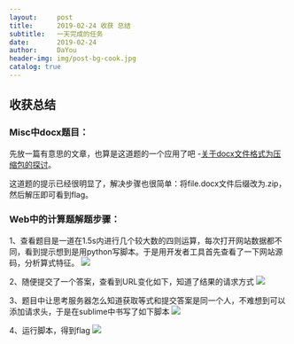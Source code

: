 ```yaml
---
layout:     post
title:      2019-02-24 收获 总结
subtitle:   一天完成的任务
date:       2019-02-24
author:     DaYou
header-img: img/post-bg-cook.jpg
catalog: true
---
```





## 收获总结

### Misc中docx题目：
先放一篇有意思的文章，也算是这道题的一个应用了吧
-[关于docx文件格式为压缩包的探讨]( http://blog.sina.com.cn/s/blog_673ee2b50100iyxx.html )。

这道题的提示已经很明显了，解决步骤也很简单：将file.docx文件后缀改为.zip，然后解压即可看到flag。


### Web中的计算题解题步骤：
1、查看题目是一道在1.5s内进行几个较大数的四则运算，每次打开网站数据都不同，看到提示想到是用python写脚本。于是用开发者工具首先查看了一下网站源码，分析算式特征。
![](https://wx2.sinaimg.cn/mw1024/0079f8Holy1g0hk607h15j30kw0chwfl.jpg)

2、随便提交了一个答案，查看到URL变化如下，知道了结果的请求方式
![](https://wx4.sinaimg.cn/mw1024/0079f8Holy1g0hk606tc4j30jz06d0t1.jpg)

3、题目中让思考服务器怎么知道获取等式和提交答案是同一个人，不难想到可以添加请求头，于是在sublime中书写了如下脚本
![](https://wx1.sinaimg.cn/mw1024/0079f8Holy1g0hk607csqj30pp0b60tp.jpg)

4、运行脚本，得到flag
![](https://wx3.sinaimg.cn/mw1024/0079f8Holy1g0hk606gl7j30eu01xglg.jpg)

